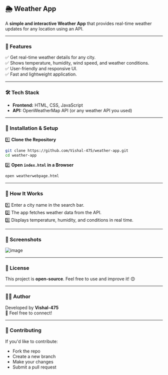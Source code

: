 ## 🌦 Weather App  

A **simple and interactive Weather App** that provides real-time weather updates for any location using an API.  

---

### 📌 Features  
✅ Get real-time weather details for any city.  
✅ Shows temperature, humidity, wind speed, and weather conditions.  
✅ User-friendly and responsive UI.  
✅ Fast and lightweight application.  

---

### 🛠 Tech Stack  
- **Frontend:** HTML, CSS, JavaScript  
- **API:** OpenWeatherMap API (or any weather API you used)  

---

### 🚀 Installation & Setup  

1️⃣ **Clone the Repository**  
```sh
git clone https://github.com/Vishal-475/weather-app.git
cd weather-app
```

2️⃣ **Open `index.html` in a Browser**  
```sh
open weatherwebpage.html
```

---

### 📖 How It Works  
1️⃣ Enter a city name in the search bar.  
2️⃣ The app fetches weather data from the API.  
3️⃣ Displays temperature, humidity, and conditions in real time.  

---

### 📸 Screenshots  
![image](https://github.com/user-attachments/assets/ca61739f-eeae-4129-b867-8d45654ae199)
  

---

### 📜 License  
This project is **open-source**. Feel free to use and improve it! 😊  

---

### 👨‍💻 Author  
Developed by **Vishal-475**  
💬 Feel free to connect!  

---

### 🔗 Contributing  
If you'd like to contribute:  
- Fork the repo  
- Create a new branch  
- Make your changes  
- Submit a pull request  

